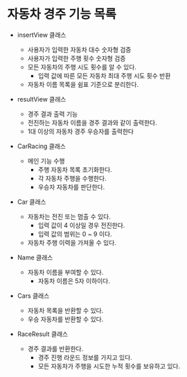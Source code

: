 # 자동차 경주 기능 목록

- insertView 클래스
  - 사용자가 입력한 자동차 대수 숫자형 검증
  - 사용자가 입력한 주행 횟수 숫자형 검증
  - 모든 자동차의 주행 시도 횟수를 알 수 있다.
    - 입력 값에 따른 모든 자동차 최대 주행 시도 횟수 반환
  - 자동차 이름 목록을 쉼표 기준으로 분리한다.
  
- resultView 클래스
  - 경주 결과 출력 기능
  - 전진하는 자동차 이름을 경주 결과와 같이 출력한다.
  - 1대 이상의 자동차 경주 우승자를 출력한다

- CarRacing 클래스 
  - 메인 기능 수행
    - 주행 자동차 목록 초기화한다.
    - 각 자동차 주행을 수행한다.
    - 우승자 자동차를 판단한다.
  
- Car 클래스
  - 자동차는 전진 또는 멈출 수 있다.
    - 입력 값이 4 이상일 경우 전진한다.
    - 입력 값의 범위는 0 ~ 9 이다.
  - 자동차 주행 이력을 가져올 수 있다.

- Name 클래스
  - 자동차 이름을 부여할 수 있다.
    - 자동차 이름은 5자 이하이다.

- Cars 클래스
  - 자동차 목록을 반환할 수 있다.
  - 우승 자동차를 반환할 수 있다.

- RaceResult 클래스
  - 경주 결과를 반환한다.
    - 경주 진행 라운드 정보를 가지고 있다.
    - 모든 자동차가 주행을 시도한 누적 횟수를 보유하고 있다. 
  